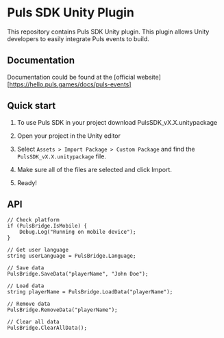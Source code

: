 # Puls SDK Unity Plugin

This repository contains Puls SDK Unity plugin. This plugin allows Unity developers to easily integrate Puls events to build.

## Documentation

Documentation could be found at the [official website][https://hello.puls.games/docs/puls-events]

## Quick start

1. To use Puls SDK in your project download PulsSDK_vX.X.unitypackage

2. Open your project in the Unity editor

3. Select `Assets > Import Package > Custom Package` and find the `PulsSDK_vX.X.unitypackage` file.

4. Make sure all of the files are selected and click Import.

5. Ready!

## API

```CSharp
// Check platform
if (PulsBridge.IsMobile) {
    Debug.Log("Running on mobile device");
}

// Get user language
string userLanguage = PulsBridge.Language;

// Save data
PulsBridge.SaveData("playerName", "John Doe");

// Load data
string playerName = PulsBridge.LoadData("playerName");

// Remove data
PulsBridge.RemoveData("playerName");

// Clear all data
PulsBridge.ClearAllData();
```



